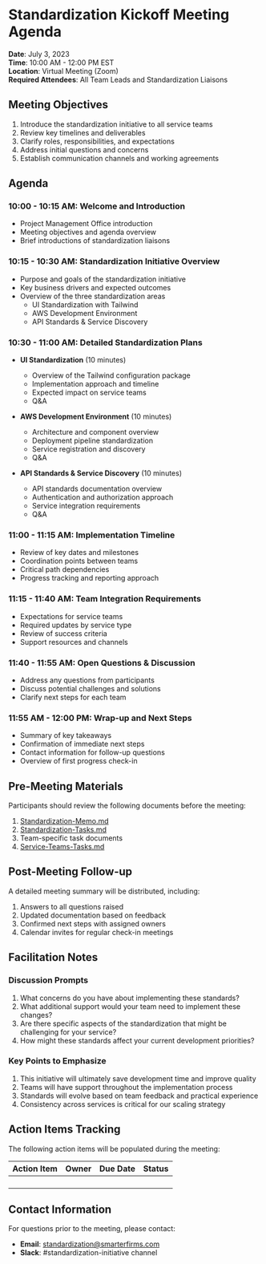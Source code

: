 # Standardization Kickoff Meeting Agenda

**Date**: July 3, 2023  
**Time**: 10:00 AM - 12:00 PM EST  
**Location**: Virtual Meeting (Zoom)  
**Required Attendees**: All Team Leads and Standardization Liaisons  

## Meeting Objectives

1. Introduce the standardization initiative to all service teams
2. Review key timelines and deliverables
3. Clarify roles, responsibilities, and expectations
4. Address initial questions and concerns
5. Establish communication channels and working agreements

## Agenda

### 10:00 - 10:15 AM: Welcome and Introduction
- Project Management Office introduction
- Meeting objectives and agenda overview
- Brief introductions of standardization liaisons

### 10:15 - 10:30 AM: Standardization Initiative Overview
- Purpose and goals of the standardization initiative
- Key business drivers and expected outcomes
- Overview of the three standardization areas
  - UI Standardization with Tailwind
  - AWS Development Environment
  - API Standards & Service Discovery

### 10:30 - 11:00 AM: Detailed Standardization Plans
- **UI Standardization** (10 minutes)
  - Overview of the Tailwind configuration package
  - Implementation approach and timeline
  - Expected impact on service teams
  - Q&A
  
- **AWS Development Environment** (10 minutes)
  - Architecture and component overview
  - Deployment pipeline standardization
  - Service registration and discovery
  - Q&A
  
- **API Standards & Service Discovery** (10 minutes)
  - API standards documentation overview
  - Authentication and authorization approach
  - Service integration requirements
  - Q&A

### 11:00 - 11:15 AM: Implementation Timeline
- Review of key dates and milestones
- Coordination points between teams
- Critical path dependencies
- Progress tracking and reporting approach

### 11:15 - 11:40 AM: Team Integration Requirements
- Expectations for service teams
- Required updates by service type
- Review of success criteria
- Support resources and channels

### 11:40 - 11:55 AM: Open Questions & Discussion
- Address any questions from participants
- Discuss potential challenges and solutions
- Clarify next steps for each team

### 11:55 AM - 12:00 PM: Wrap-up and Next Steps
- Summary of key takeaways
- Confirmation of immediate next steps
- Contact information for follow-up questions
- Overview of first progress check-in

## Pre-Meeting Materials
Participants should review the following documents before the meeting:
1. [Standardization-Memo.md](./Standardization-Memo.md)
2. [Standardization-Tasks.md](./Standardization-Tasks.md)
3. Team-specific task documents
4. [Service-Teams-Tasks.md](./Service-Teams-Tasks.md)

## Post-Meeting Follow-up
A detailed meeting summary will be distributed, including:
1. Answers to all questions raised
2. Updated documentation based on feedback
3. Confirmed next steps with assigned owners
4. Calendar invites for regular check-in meetings

## Facilitation Notes

### Discussion Prompts
1. What concerns do you have about implementing these standards?
2. What additional support would your team need to implement these changes?
3. Are there specific aspects of the standardization that might be challenging for your service?
4. How might these standards affect your current development priorities?

### Key Points to Emphasize
1. This initiative will ultimately save development time and improve quality
2. Teams will have support throughout the implementation process
3. Standards will evolve based on team feedback and practical experience
4. Consistency across services is critical for our scaling strategy

## Action Items Tracking

The following action items will be populated during the meeting:

| Action Item | Owner | Due Date | Status |
|-------------|-------|----------|--------|
| | | | |
| | | | |
| | | | |
| | | | |

## Contact Information

For questions prior to the meeting, please contact:
- **Email**: standardization@smarterfirms.com
- **Slack**: #standardization-initiative channel 